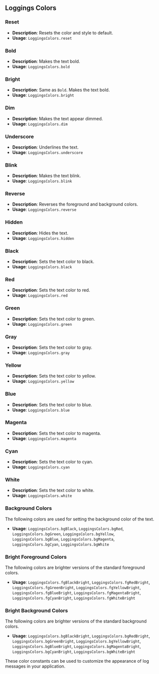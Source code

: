 ## Loggings Colors

### Reset
- **Description**: Resets the color and style to default.
- **Usage**: `LoggingsColors.reset`

### Bold
- **Description**: Makes the text bold.
- **Usage**: `LoggingsColors.bold`

### Bright
- **Description**: Same as `Bold`. Makes the text bold.
- **Usage**: `LoggingsColors.bright`

### Dim
- **Description**: Makes the text appear dimmed.
- **Usage**: `LoggingsColors.dim`

### Underscore
- **Description**: Underlines the text.
- **Usage**: `LoggingsColors.underscore`

### Blink
- **Description**: Makes the text blink.
- **Usage**: `LoggingsColors.blink`

### Reverse
- **Description**: Reverses the foreground and background colors.
- **Usage**: `LoggingsColors.reverse`

### Hidden
- **Description**: Hides the text.
- **Usage**: `LoggingsColors.hidden`

### Black
- **Description**: Sets the text color to black.
- **Usage**: `LoggingsColors.black`

### Red
- **Description**: Sets the text color to red.
- **Usage**: `LoggingsColors.red`

### Green
- **Description**: Sets the text color to green.
- **Usage**: `LoggingsColors.green`

### Gray
- **Description**: Sets the text color to gray.
- **Usage**: `LoggingsColors.gray`

### Yellow
- **Description**: Sets the text color to yellow.
- **Usage**: `LoggingsColors.yellow`

### Blue
- **Description**: Sets the text color to blue.
- **Usage**: `LoggingsColors.blue`

### Magenta
- **Description**: Sets the text color to magenta.
- **Usage**: `LoggingsColors.magenta`

### Cyan
- **Description**: Sets the text color to cyan.
- **Usage**: `LoggingsColors.cyan`

### White
- **Description**: Sets the text color to white.
- **Usage**: `LoggingsColors.white`

### Background Colors
The following colors are used for setting the background color of the text.

- **Usage**: `LoggingsColors.bgBlack`, `LoggingsColors.bgRed`, `LoggingsColors.bgGreen`, `LoggingsColors.bgYellow`, `LoggingsColors.bgBlue`, `LoggingsColors.bgMagenta`, `LoggingsColors.bgCyan`, `LoggingsColors.bgWhite`

### Bright Foreground Colors
The following colors are brighter versions of the standard foreground colors.

- **Usage**: `LoggingsColors.fgBlackBright`, `LoggingsColors.fgRedBright`, `LoggingsColors.fgGreenBright`, `LoggingsColors.fgYellowBright`, `LoggingsColors.fgBlueBright`, `LoggingsColors.fgMagentaBright`, `LoggingsColors.fgCyanBright`, `LoggingsColors.fgWhiteBright`

### Bright Background Colors
The following colors are brighter versions of the standard background colors.

- **Usage**: `LoggingsColors.bgBlackBright`, `LoggingsColors.bgRedBright`, `LoggingsColors.bgGreenBright`, `LoggingsColors.bgYellowBright`, `LoggingsColors.bgBlueBright`, `LoggingsColors.bgMagentaBright`, `LoggingsColors.bgCyanBright`, `LoggingsColors.bgWhiteBright`

These color constants can be used to customize the appearance of log messages in your application.